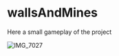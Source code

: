 # wallsAndMines

Here a small gameplay of the project

![IMG_7027](https://user-images.githubusercontent.com/75229686/211781398-e66cda4e-26ca-43d4-8a1d-7ad918853857.GIF)

